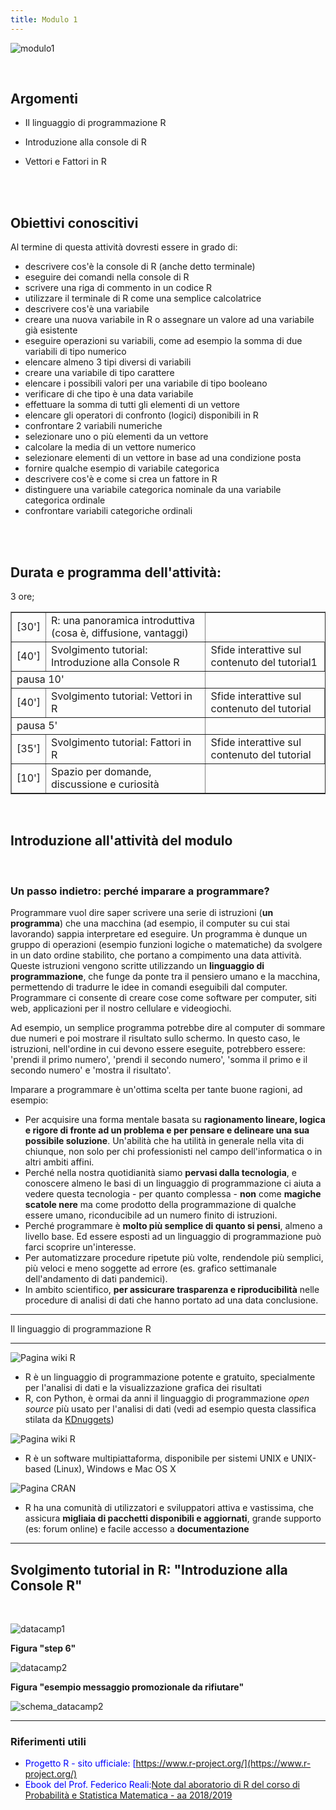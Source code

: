 ```yaml
---
title: Modulo 1
---
```


![modulo1](images/modulo1/modulo1.jpg)

<br>

## Argomenti

- Il linguaggio di programmazione R 

- Introduzione alla console di R
  
- Vettori e Fattori in R


<br>
<br>


## Obiettivi conoscitivi


Al termine di questa attività dovresti essere in grado di:
<br>

- descrivere cos'è la console di R (anche detto terminale)
- eseguire dei comandi nella console di R
- scrivere una riga di commento in un codice R
- utilizzare il terminale di R come una semplice calcolatrice
- descrivere cos'è una variabile
- creare una nuova variabile in R o assegnare un valore ad una variabile già esistente
- eseguire operazioni su variabili, come ad esempio la somma di due variabili di tipo numerico
- elencare almeno 3 tipi diversi di variabili
- creare una variabile di tipo carattere
- elencare i possibili valori per una variabile di tipo booleano
- verificare di che tipo è una data variabile
- effettuare la somma di tutti gli elementi di un vettore
- elencare gli operatori di confronto (logici) disponibili in R
- confrontare 2 variabili numeriche
- selezionare uno o più elementi da un vettore
- calcolare la media di un vettore numerico
- selezionare elementi di un vettore in base ad una condizione posta
- fornire qualche esempio di variabile categorica
- descrivere cos'è e come si crea un fattore in R
- distinguere una variabile categorica nominale da una variabile categorica ordinale
- confrontare variabili categoriche ordinali

<br>
<br>

## Durata e programma dell'attività:

3 ore;

<table border="1" width="700">
	<tr>
		<td>[30']</td>
		<td>R: una panoramica introduttiva (cosa è, diffusione, vantaggi)</td>
	</tr>
	<tr>
		<td>[40']</td>
		<td>Svolgimento tutorial: Introduzione alla Console R</td>	
		<td>Sfide interattive sul contenuto del tutorial1</td>		
	</tr>
	<tr>
	<td colspan="2">pausa 10'</td>
	</tr>
	<tr>
		<td>[40']</td>
		<td>Svolgimento tutorial: Vettori in R</td>
		<td>Sfide interattive sul contenuto del tutorial</td>		
	</tr>
	<tr>
	<td colspan="2">pausa 5'</td>
	</tr>	
	<tr>
		<td>[35']</td>
		<td>Svolgimento tutorial: Fattori in R</td>		
		<td>Sfide interattive sul contenuto del tutorial</td>		
	</tr>
	<tr>
		<td>[10']</td>
		<td>Spazio per domande, discussione e curiosità</td>		
	</tr>
</table>

<br>

## Introduzione all'attività del modulo

<br>

### Un passo indietro: perché imparare a programmare?

Programmare vuol dire saper scrivere una serie di istruzioni (**un programma**) che una macchina (ad esempio, il computer su cui stai lavorando) sappia interpretare ed eseguire. 
Un programma è dunque un gruppo di operazioni (esempio funzioni logiche o matematiche) da svolgere in un dato ordine stabilito, che portano a compimento una data attività. 
Queste istruzioni vengono scritte utilizzando un **linguaggio di programmazione**, che funge da ponte tra il pensiero umano e la macchina, permettendo di tradurre le idee in comandi eseguibili dal computer. 
Programmare ci consente di creare cose come software per computer, siti web, applicazioni per il nostro cellulare e videogiochi.

Ad esempio, un semplice programma potrebbe dire al computer di sommare due numeri e poi mostrare il risultato sullo schermo. In questo caso, le istruzioni, nell'ordine in cui devono essere eseguite, potrebbero essere: 'prendi il primo numero', 'prendi il secondo numero', 'somma il primo e il secondo numero' e 'mostra il risultato'.

Imparare a programmare è un'ottima scelta per tante buone ragioni, ad esempio: <br>
- Per acquisire una forma mentale basata su **ragionamento lineare, logica e rigore di fronte ad un problema e per pensare e delineare una sua possibile soluzione**. Un'abilità che ha utilità in generale nella vita di chiunque, non solo per chi professionisti nel campo dell'informatica o in altri ambiti affini.
- Perché nella nostra quotidianità siamo **pervasi dalla tecnologia**, e conoscere almeno le basi di un linguaggio di programmazione ci aiuta a vedere questa tecnologia - per quanto complessa - **non** come **magiche scatole nere** ma come prodotto della programmazione di qualche essere umano, riconducibile ad un numero finito di istruzioni.
- Perché programmare è **molto più semplice di quanto si pensi**, almeno a livello base. Ed essere esposti ad un linguaggio di programmazione può farci scoprire un'interesse.
- Per automatizzare procedure ripetute più volte, rendendole più semplici, più veloci e meno soggette ad errore (es. grafico settimanale dell'andamento di dati pandemici).
- In ambito scientifico, **per assicurare trasparenza e riproducibilità** nelle procedure di analisi di dati che hanno portato ad una data conclusione.

<hr>
Il linguaggio di programmazione R
<hr>

![Pagina wiki R](images/modulo1/R_page.png)


- R è un linguaggio di programmazione potente e gratuito, specialmente per l'analisi di dati e la visualizzazione grafica dei risultati
- R, con Python, è ormai da anni il linguaggio di programmazione *open source* più usato per l'analisi di dati (vedi ad esempio questa classifica stilata da [KDnuggets](https://www.kdnuggets.com/2019/05/new-poll-software-analytics-data-science-machine-learning.html))

![Pagina wiki R](images/modulo1/R_page2.png)

- R è un software multipiattaforma, disponibile per sistemi UNIX e UNIX-based (Linux), Windows e Mac OS X

![Pagina CRAN](images/modulo1/CRAN.png)

- R ha una comunità di utilizzatori e sviluppatori attiva e vastissima, che assicura **migliaia di pacchetti disponibili e aggiornati**, grande supporto (es: forum online) e facile accesso a **documentazione**

___

## Svolgimento tutorial in R: "Introduzione alla Console R"
<br>


![datacamp1](images/modulo1/datacamp1.png)

**Figura "step 6"**

![datacamp2](images/modulo1/datacamp2.png)

**Figura "esempio messaggio promozionale da rifiutare"**

![schema_datacamp2](images/modulo1/schema_datacamp2.png)

<hr class="bg-dark mb-4">


### Riferimenti utili

- <span style="color:blue;">Progetto R - sito ufficiale: [https://www.r-project.org/](https://www.r-project.org/)</span>
- <span style="color:blue;">Ebook del Prof. Federico Reali:[Note dal aboratorio di R del corso di Probabilità e Statistica Matematica - aa 2018/2019](https://thefreolo.github.io/book/primi-passi-con-r.html)</span>

